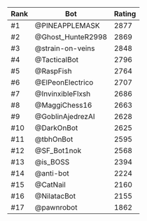 Rank|Bot|Rating
---|---|---
#1|@PINEAPPLEMASK|2877
#2|@Ghost_HunteR2998|2869
#3|@strain-on-veins|2848
#4|@TacticalBot|2796
#5|@RaspFish|2764
#6|@ElPeonElectrico|2707
#7|@InvinxibleFlxsh|2686
#8|@MaggiChess16|2663
#9|@GoblinAjedrezAI|2628
#10|@DarkOnBot|2625
#11|@tbhOnBot|2595
#12|@SF_Bot1nok|2568
#13|@is_BOSS|2394
#14|@anti-bot|2224
#15|@CatNail|2160
#16|@NilatacBot|2155
#17|@pawnrobot|1862
